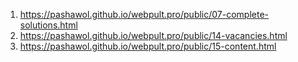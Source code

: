 <!-- https://github.com/Aleksandr3012/webpult.pro -->
1. <https://pashawol.github.io/webpult.pro/public/07-complete-solutions.html>
1. <https://pashawol.github.io/webpult.pro/public/14-vacancies.html>
1. <https://pashawol.github.io/webpult.pro/public/15-content.html>